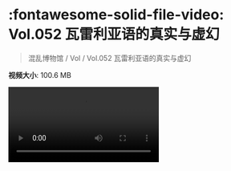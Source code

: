 # :fontawesome-solid-file-video: Vol.052 瓦雷利亚语的真实与虚幻

> 混乱博物馆 / Vol / Vol.052 瓦雷利亚语的真实与虚幻

**视频大小**: 100.6 MB

<div class="video"><video src="https://file.hsyhx.top/archive/混乱博物馆/Vol/052.mp4" controls preload>🤔 您的浏览器不支持 video 标签</video></div>